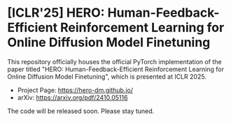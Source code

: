 # [ICLR'25] HERO: Human-Feedback-Efficient Reinforcement Learning for Online Diffusion Model Finetuning

This repository officially houses the official PyTorch implementation of the paper titled "HERO: Human-Feedback-Efficient Reinforcement Learning for Online Diffusion Model Finetuning", which is presented at ICLR 2025.
- Project Page: https://hero-dm.github.io/
- arXiv: https://arxiv.org/pdf/2410.05116

The code will be released soon. Please stay tuned.







